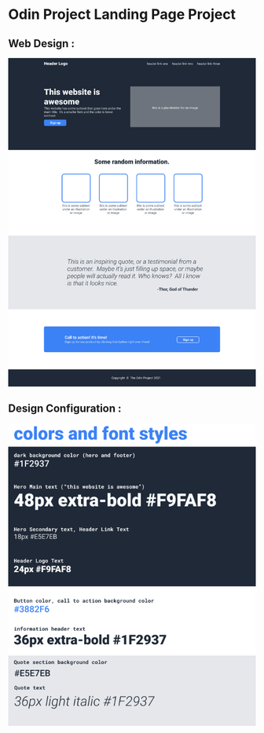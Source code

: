 # Odin Project Landing Page Project

## Web Design :

![web-design](odin-project.png)

## Design Configuration :

![style](colors_and_stuff.png)